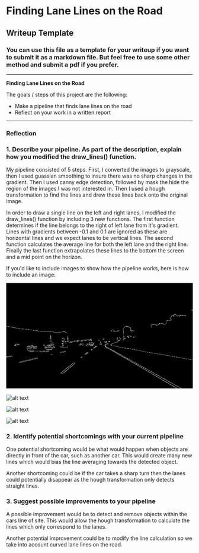# **Finding Lane Lines on the Road**

## Writeup Template

### You can use this file as a template for your writeup if you want to submit it as a markdown file. But feel free to use some other method and submit a pdf if you prefer.

---

**Finding Lane Lines on the Road**

The goals / steps of this project are the following:
* Make a pipeline that finds lane lines on the road
* Reflect on your work in a written report


[//]: # (Image References)

[image1]: ./solutions/canny_solidWhiteCurve.jpg "Canny"
[image2]: ./region_solidWhiteCurve.jpg "Region of interest"
[image3]: ./hough_solidWhiteCurve.jpg "Hough Lines"
[image4]: ./line_solidWhiteCurve.jpg "End result"

---

### Reflection

### 1. Describe your pipeline. As part of the description, explain how you modified the draw_lines() function.

My pipeline consisted of 5 steps. First, I converted the images to grayscale, then I used guassian smoothing to insure there was no sharp changes in the gradient. Then I used canny edge detection, followed by mask the hide the region of the images I was not interested in. Then I used a hough transformation to find the lines and drew these lines back onto the original image.

In order to draw a single line on the left and right lanes, I modified the draw_lines() function by including 3 new functions. The first function determines if the line belongs to the right of left lane from it's gradient. Lines with gradients between -0.1 and 0.1 are ignored as these are horizontal lines and we expect lanes to be vertical lines. The second function calculates the average line for both the left lane and the right line. Finally the last function extrapolates these lines to the bottom the screen and a mid point on the horizon.

If you'd like to include images to show how the pipeline works, here is how to include an image:

![alt text][image1]

![alt text][image2]

![alt text][image3]

![alt text][image4]


### 2. Identify potential shortcomings with your current pipeline


One potential shortcoming would be what would happen when objects are directly in front of the car, such as another car. This would create many new lines which would bias the line averaging towards the detected object.

Another shortcoming could be if the car takes a sharp turn then the lanes could potentially disappear as the hough transformation only detects straight lines.


### 3. Suggest possible improvements to your pipeline

A possible improvement would be to detect and remove objects within the cars line of site. This would allow the hough transformation to calculate the lines which only correspond to the lanes.

Another potential improvement could be to modify the line calculation so we take into account curved lane lines on the road.
